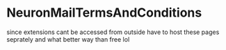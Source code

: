 # NeuronMailTermsAndConditions
since extensions cant be accessed from outside have to host these pages seprately and what better way than free lol
